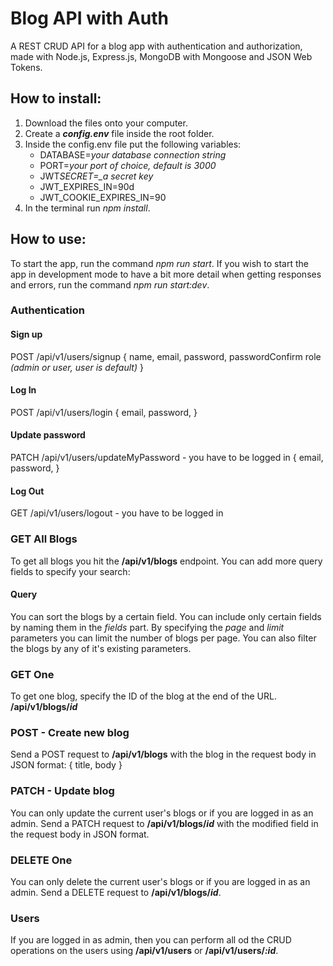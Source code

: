 # Blog API with Auth

A REST CRUD API for a blog app with authentication and authorization, made with Node.js, Express.js, MongoDB with Mongoose and JSON Web Tokens.

## How to install:

1. Download the files onto your computer.
2. Create a **_config.env_** file inside the root folder.
3. Inside the config.env file put the following variables:
   - DATABASE=_your database connection string_
   - PORT=_your port of choice, default is 3000_
   - JWT*SECRET=\_a secret key*
   - JWT_EXPIRES_IN=90d
   - JWT_COOKIE_EXPIRES_IN=90
4. In the terminal run _npm install_.

## How to use:

To start the app, run the command _npm run start_. If you wish to start the app in development mode to have a bit more detail when getting responses and errors, run the command _npm run start:dev_.

### Authentication

#### Sign up

POST /api/v1/users/signup
{
name,
email,
password,
passwordConfirm
role _(admin or user, user is default)_
}

#### Log In

POST /api/v1/users/login
{
email,
password,
}

#### Update password

PATCH /api/v1/users/updateMyPassword - you have to be logged in
{
email,
password,
}

#### Log Out

GET /api/v1/users/logout - you have to be logged in

### GET All Blogs

To get all blogs you hit the **/api/v1/blogs** endpoint. You can add more query fields to specify your search:

#### Query

You can sort the blogs by a certain field. You can include only certain fields by naming them in the _fields_ part. By specifying the _page_ and _limit_ parameters you can limit the number of blogs per page. You can also filter the blogs by any of it's existing parameters.

### GET One

To get one blog, specify the ID of the blog at the end of the URL.
**/api/v1/blogs/_id_**

### POST - Create new blog

Send a POST request to **/api/v1/blogs** with the blog in the request body in JSON format:
{
title,
body
}

### PATCH - Update blog

You can only update the current user's blogs or if you are logged in as an admin.
Send a PATCH request to **/api/v1/blogs/_id_** with the modified field in the request body in JSON format.

### DELETE One

You can only delete the current user's blogs or if you are logged in as an admin.
Send a DELETE request to **/api/v1/blogs/_id_**.

### Users

If you are logged in as admin, then you can perform all od the CRUD operations on the users using **/api/v1/users** or **/api/v1/users/_:id_**.
